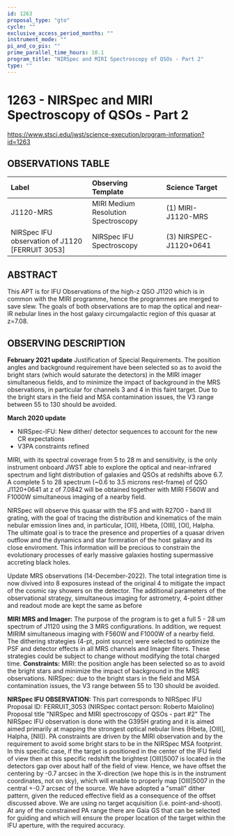 ```yaml
---
id: 1263
proposal_type: "gto"
cycle: ""
exclusive_access_period_months: ""
instrument_mode: ""
pi_and_co_pis: ""
prime_parallel_time_hours: 10.1
program_title: "NIRSpec and MIRI Spectroscopy of QSOs - Part 2"
type: ""
---
```

# 1263 - NIRSpec and MIRI Spectroscopy of QSOs - Part 2
https://www.stsci.edu/jwst/science-execution/program-information?id=1263
## OBSERVATIONS TABLE
| Label                                       | Observing Template                    | Science Target           |
| :------------------------------------------ | :------------------------------------ | :----------------------- |
| J1120-MRS                                   | MIRI Medium Resolution Spectroscopy | (1) MIRI-J1120-MRS       |
| NIRSpec IFU observation of J1120 [FERRUIT 3053] | NIRSpec IFU Spectroscopy              | (3) NIRSPEC-J1120+0641 |

## ABSTRACT

This APT is for IFU Observations of the high-z QSO J1120 which is in common with the MIRI programme, hence the programmes are merged to save slew. The goals of both observations are to map the optical and near-IR nebular lines in the host galaxy circumgalactic region of this quasar at z=7.08.

## OBSERVING DESCRIPTION

**February 2021 update**
Justification of Special Requirements.
The position angles and background requirement have been selected so as to avoid the bright stars (which would saturate the detectors) in the MIRI imager simultaneous fields, and to minimize the impact of background in the MRS observations, in particular for channels 3 and 4 in this faint target. Due to the bright stars in the field and MSA contamination issues, the V3 range between 55 to 130 should be avoided.

**March 2020 update**
- NIRSpec-IFU: New dither/ detector sequences to account for the new CR expectations
- V3PA constraints refined

MIRI, with its spectral coverage from 5 to 28 m and sensitivity, is the only instrument onboard JWST able to explore the optical and near-infrared spectrum and light distribution of galaxies and QSOs at redshifts above 6.7. A complete 5 to 28 spectrum (~0.6 to 3.5 microns rest-frame) of QSO J1120+0641 at z of 7.0842 will be obtained together with MIRI F560W and F1000W simultaneous imaging of a nearby field.

NIRSpec will observe this quasar with the IFS and with R2700 - band III grating, with the goal of tracing the distribution and kinematics of the main nebular emission lines and, in particular, [OII], Hbeta, [OIII], [OI], Halpha. The ultimate goal is to trace the presence and properties of a quasar driven outflow and the dynamics and star formration of the host galaxy and its close enviroment. This information will be precious to constrain the evolutionary processes of early massive galaxies hosting supermassive accreting black holes.

Update MRS observations (14-December-2022). The total integration time is now divived into 8 exposures instead of the original 4 to mitigate the impact of the cosmic ray showers on the detector. The additional parameters of the observational strategy, simultaneous imaging for astrometry, 4-point dither and readout mode are kept the same as before

**MIRI MRS and Imager:**
The purpose of the program is to get a full 5 - 28 um spectrum of J1120 using the 3 MRS configurations. In addition, we request MIRIM simultaneous imaging with F560W and F1000W of a nearby field.
The dithering strategies (4-pt, point source) were selected to optimize the PSF and detector effects in all MRS channels and Imager filters. These strategies could be subject to change without modifying the total charged time.
**Constraints:**
MIRI: the position angle has been selected so as to avoid the bright stars and minimize the impact of background in the MRS observations.
NIRSpec: due to the bright stars in the field and MSA contamination issues, the V3 range between 55 to 130 should be avoided.

**NIRSpec IFU OBSERVATION:**
This part corresponds to NIRSpec IFU Proposal ID: FERRUIT_3053
(NIRSpec contact person: Roberto Maiolino)
Proposal title "NIRSpec and MIRI spectroscopy of QSOs - part #2"
The NIRSpec IFU observation is done with the G395H grating and it is aimed aimed primarily at mapping the strongest optical nebular lines (Hbeta, [OIII], Halpha, [NII]).
PA constraints are driven by the MIRI observation and by the requirement to avoid some bright stars to be in the NIRSpec MSA footprint.
In this specific case, if the target is positioned in the center of the IFU field of view then at this specific redshift the brightest [OIII]5007 is located in the detectors gap over about half of the field of view. Hence, we have offset the centering by -0.7 arcsec in the X-direction (we hope this is in the instrument coordinates, not on sky), which will enable to properly map [OIII]5007 in the central +-0.7 arcsec of the source.
We have adopted a "small" dither pattern, given the reduced effective field as a consequence of the offset discussed above.
We are using no target acquisition (i.e. point-and-shoot).
At any of the constrained PA range there are Gaia GS that can be selected for guiding and which will ensure the proper location of the target within the IFU aperture, with the required accuracy.